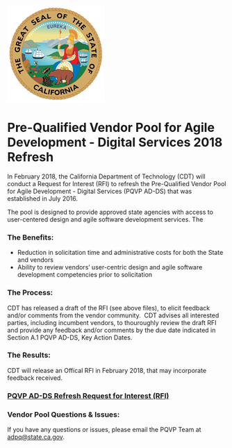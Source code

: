 ![The great Seal of the State of California](GreatSeal.png)
# Pre-Qualified Vendor Pool for Agile Development - Digital Services 2018 Refresh 

In February 2018, the California Department of Technology (CDT) will conduct a Request for Interest (RFI) to refresh the Pre-Qualified Vendor Pool for Agile Development - Digital Services (PQVP AD-DS) that was established in July 2016. 

The pool is designed to provide approved state agencies with access to user-centered design and agile software development services. The 

### The Benefits:
* Reduction in solicitation time and administrative costs for both the State and vendors
* Ability to review vendors’ user-centric design and agile software development competencies prior to solicitation

### The Process:
CDT has released a draft of the RFI (see above files), to elicit feedback and/or comments from the vendor community.  CDT advises all interested parties, including incumbent vendors, to thouroughly review the draft RFI and provide any feedback and/or comments by the due date indicated in Section A.1 PQVP AD-DS, Key Action Dates.    

### The Results:
CDT will release an Offical RFI in February 2018, that may incorporate feedback received.

### [PQVP AD-DS Refresh Request for Interest (RFI)](https://github.com/CDTProcurement/adpq/blob/master/Pre-Release%20RFI%20CDT-PQVP-0118%20-%20Pre-Qualified%20Vendor%20Pool.pdf)
 
### Vendor Pool Questions & Issues:
If you have any questions or issues, please email the PQVP Team at adpq@state.ca.gov.
 
